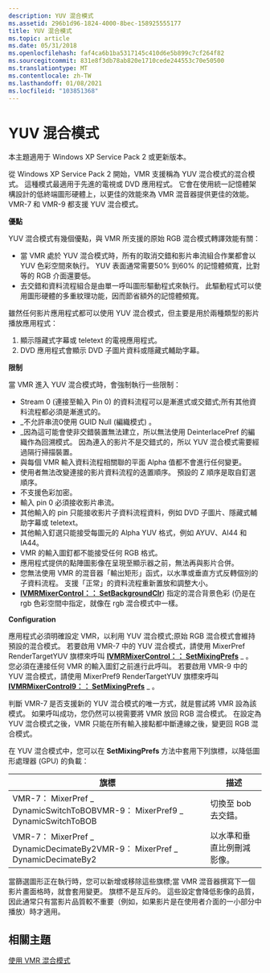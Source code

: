 ```yaml
---
description: YUV 混合模式
ms.assetid: 296b1d96-1824-4000-8bec-158925555177
title: YUV 混合模式
ms.topic: article
ms.date: 05/31/2018
ms.openlocfilehash: faf4ca6b1ba5317145c410d6e5b899c7cf264f82
ms.sourcegitcommit: 831e8f3db78ab820e1710cede244553c70e50500
ms.translationtype: MT
ms.contentlocale: zh-TW
ms.lasthandoff: 01/08/2021
ms.locfileid: "103851368"
---
```

# <a name="yuv-mixing-mode"></a>YUV 混合模式

本主題適用于 Windows XP Service Pack 2 或更新版本。

從 Windows XP Service Pack 2 開始，VMR 支援稱為 YUV 混合模式的混合模式。 這種模式最適用于先進的電視或 DVD 應用程式。 它會在使用統一記憶體架構設計的低終端圖形硬體上，以更佳的效能來為 VMR 混音器提供更佳的效能。 VMR-7 和 VMR-9 都支援 YUV 混合模式。

**優點**

YUV 混合模式有幾個優點，與 VMR 所支援的原始 RGB 混合模式轉譯效能有關：

-   當 VMR 處於 YUV 混合模式時，所有的取消交錯和影片串流組合作業都會以 YUV 色彩空間來執行。 YUV 表面通常需要50% 到60% 的記憶體頻寬，比對等的 RGB 介面還要低。
-   去交錯和資料流程組合是由單一呼叫圖形驅動程式來執行。 此驅動程式可以使用圖形硬體的多重紋理功能，因而節省額外的記憶體頻寬。

雖然任何影片應用程式都可以使用 YUV 混合模式，但主要是用於兩種類型的影片播放應用程式：

1.  顯示隱藏式字幕或 teletext 的電視應用程式。
2.  DVD 應用程式會顯示 DVD 子圖片資料或隱藏式輔助字幕。

**限制**

當 VMR 進入 YUV 混合模式時，會強制執行一些限制：

-   Stream 0 (連接至輸入 Pin 0) 的資料流程可以是漸進式或交錯式;所有其他資料流程都必須是漸進式的。
-   \_不允許串流0使用 GUID Null (編織模式) 。
-   \_因為這可能會使非交錯裝置無法建立，所以無法使用 DeinterlacePref 的編織作為回溯模式。 因為連入的影片不是交錯式的，所以 YUV 混合模式需要經過隔行掃描裝置。
-   與每個 VMR 輸入資料流程相關聯的平面 Alpha 值都不會進行任何變更。
-   使用者無法改變連接的影片資料流程的迭置順序。 預設的 Z 順序是取自釘選順序。
-   不支援色彩加密。
-   輸入 pin 0 必須接收影片串流。
-   其他輸入的 pin 只能接收影片子資料流程資料，例如 DVD 子圖片、隱藏式輔助字幕或 teletext。
-   其他輸入釘選只能接受每圖元的 Alpha YUV 格式，例如 AYUV、AI44 和 IA44。
-   VMR 的輸入圖釘都不能接受任何 RGB 格式。
-   應用程式提供的點陣圖影像在呈現至顯示器之前，無法再與影片合併。
-   您無法使用 VMR 的混音器「輸出矩形」函式，以水準或垂直方式反轉個別的子資料流程。 支援「正常」的資料流程重新置放和調整大小。
-   [**IVMRMixerControl：： SetBackgroundClr**](/windows/desktop/api/Strmif/nf-strmif-ivmrmixercontrol-setbackgroundclr)) 指定的混合背景色彩 (仍是在 rgb 色彩空間中指定，就像在 rgb 混合模式中一樣。

**Configuration**

應用程式必須明確設定 VMR，以利用 YUV 混合模式;原始 RGB 混合模式會維持預設的混合模式。 若要啟用 VMR-7 中的 YUV 混合模式，請使用 MixerPref RenderTargetYUV 旗標來呼叫 [**IVMRMixerControl：： SetMixingPrefs**](/windows/desktop/api/Strmif/nf-strmif-ivmrmixercontrol-setoutputrect) \_ 。 您必須在連接任何 VMR 的輸入圖釘之前進行此呼叫。 若要啟用 VMR-9 中的 YUV 混合模式，請使用 MixerPref9 RenderTargetYUV 旗標來呼叫 [**IVMRMixerControl9：： SetMixingPrefs**](/previous-versions/windows/desktop/api/Vmr9/nf-vmr9-ivmrmixercontrol9-setmixingprefs) \_ 。

判斷 VMR-7 是否支援新的 YUV 混合模式的唯一方式，就是嘗試將 VMR 設為該模式。 如果呼叫成功，您仍然可以視需要將 VMR 放回 RGB 混合模式。 在設定為 YUV 混合模式之後，VMR 只能在所有輸入接點都中斷連線之後，變更回 RGB 混合模式。

在 YUV 混合模式中，您可以在 **SetMixingPrefs** 方法中套用下列旗標，以降低圖形處理器 (GPU) 的負載：



| 旗標                                                                                 | 描述                                                      |
|--------------------------------------------------------------------------------------|------------------------------------------------------------------|
| VMR-7： MixerPref \_ DynamicSwitchToBOBVMR-9： MixerPref9 \_ DynamicSwitchToBOB<br/> | 切換至 bob 去交錯。                                     |
| VMR-7： MixerPref \_ DynamicDecimateBy2VMR-9： MixerPref \_ DynamicDecimateBy2<br/>  | 以水準和垂直比例刪減影像。 |



 

當篩選圖形正在執行時，您可以新增或移除這些旗標;當 VMR 混音器撰寫下一個影片畫面格時，就會套用變更。 旗標不是互斥的。 這些設定會降低影像的品質，因此通常只有當影片品質較不重要（例如，如果影片是在使用者介面的一小部分中播放）時才適用。

## <a name="related-topics"></a>相關主題

<dl> <dt>

[使用 VMR 混合模式](using-vmr-mixing-mode.md)
</dt> </dl>

 

 




